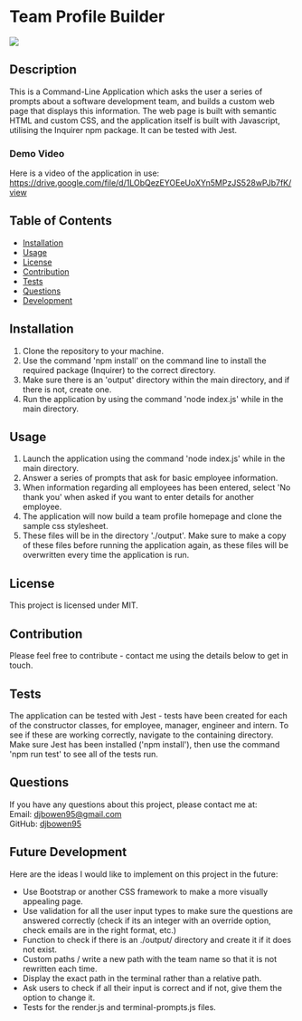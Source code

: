# Team Profile Builder
<img src="https://img.shields.io/badge/license-MIT-green.svg">
    
## Description
This is a Command-Line Application which asks the user a series of prompts about a software development team, and builds a custom web page that displays this information. The web page is built with semantic HTML and custom CSS, and the application itself is built with Javascript, utilising the Inquirer npm package. It can be tested with Jest.

### Demo Video
Here is a video of the application in use:  
https://drive.google.com/file/d/1LObQezEYOEeUoXYn5MPzJS528wPJb7fK/view  
    
## Table of Contents
    
* [Installation](#installation)
* [Usage](#usage)
* [License](#license)
* [Contribution](#contribution)
* [Tests](#tests)
* [Questions](#questions)
* [Development](#future-development)
    
## Installation

1. Clone the repository to your machine. 
2. Use the command 'npm install' on the command line to install the required package (Inquirer) to the correct directory.
3. Make sure there is an 'output' directory within the main directory, and if there is not, create one.
4. Run the application by using the command 'node index.js' while in the main directory.

## Usage

1. Launch the application using the command 'node index.js' while in the main directory.
2. Answer a series of prompts that ask for basic employee information.
3. When information regarding all employees has been entered, select 'No thank you' when asked if you want to enter details for another employee.
4. The application will now build a team profile homepage and clone the sample css stylesheet.
5. These files will be in the directory './output'. Make sure to make a copy of these files before running the application again, as these files will be overwritten every time the application is run.

## License
      
This project is licensed under MIT.
    
## Contribution
Please feel free to contribute - contact me using the details below to get in touch.

## Tests

The application can be tested with Jest - tests have been created for each of the constructor classes, for employee, manager, engineer and intern. To see if these are working correctly, navigate to the containing directory. Make sure Jest has been installed ('npm install'), then use the command 'npm run test' to see all of the tests run. 

## Questions
If you have any questions about this project, please contact me at:  
Email: djbowen95@gmail.com  
GitHub: [djbowen95](https://github.com/djbowen95)  

## Future Development
Here are the ideas I would like to implement on this project in the future:
- Use Bootstrap or another CSS framework to make a more visually appealing page.
- Use validation for all the user input types to make sure the questions are answered correctly (check if its an integer with an override option, check emails are in the right format, etc.)
- Function to check if there is an ./output/ directory and create it if it does not exist.
- Custom paths / write a new path with the team name so that it is not rewritten each time.
- Display the exact path in the terminal rather than a relative path.
- Ask users to check if all their input is correct and if not, give them the option to change it.
- Tests for the render.js and terminal-prompts.js files.
